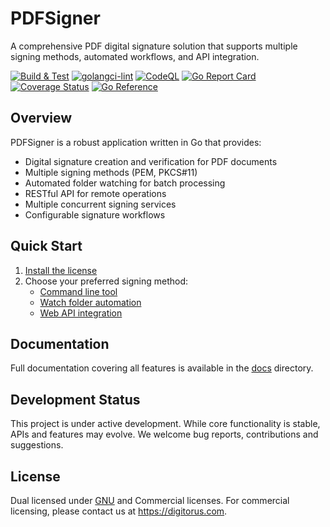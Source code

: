 # PDFSigner

A comprehensive PDF digital signature solution that supports multiple signing methods, automated workflows, and API integration.

[![Build & Test](https://github.com/digitorus/pdfsigner/workflows/Build%20&%20Test/badge.svg)](https://github.com/digitorus/pdfsigner/actions/workflows/go.yml)
[![golangci-lint](https://github.com/digitorus/pdfsigner/workflows/golangci-lint/badge.svg)](https://github.com/digitorus/pdfsigner/actions/workflows/golangci-lint.yml)
[![CodeQL](https://github.com/digitorus/pdfsigner/workflows/CodeQL/badge.svg)](https://github.com/digitorus/pdfsigner/actions/workflows/codeql-analysis.yml)
[![Go Report Card](https://goreportcard.com/badge/github.com/digitorus/pdfsigner)](https://goreportcard.com/report/github.com/digitorus/pdfsigner)
[![Coverage Status](https://codecov.io/gh/digitorus/pdfsigner/graph/badge.svg?token=SylidcS2uJ)](https://codecov.io/gh/digitorus/pdfsigner)
[![Go Reference](https://pkg.go.dev/badge/github.com/digitorus/pdfsigner.svg)](https://pkg.go.dev/github.com/digitorus/pdfsigner)

## Overview

PDFSigner is a robust application written in Go that provides:

- Digital signature creation and verification for PDF documents
- Multiple signing methods (PEM, PKCS#11) 
- Automated folder watching for batch processing
- RESTful API for remote operations
- Multiple concurrent signing services
- Configurable signature workflows

## Quick Start

1. [Install the license](docs/license.md)
2. Choose your preferred signing method:
   - [Command line tool](docs/command-line-signer.md)
   - [Watch folder automation](docs/watch-and-sign.md)
   - [Web API integration](docs/web-api.md)

## Documentation

Full documentation covering all features is available in the [docs](./docs/) directory.

## Development Status

This project is under active development. While core functionality is stable, APIs and features may evolve. We welcome bug reports, contributions and suggestions.

## License

Dual licensed under [GNU](LICENSE.md) and Commercial licenses.
For commercial licensing, please contact us at https://digitorus.com.
